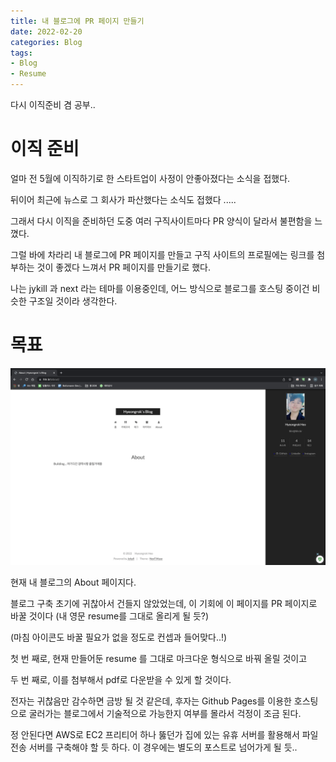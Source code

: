 ```yaml
---
title: 내 블로그에 PR 페이지 만들기
date: 2022-02-20
categories: Blog
tags:
- Blog
- Resume
---
```


다시 이직준비 겸 공부..

# 이직 준비

얼마 전 5월에 이직하기로 한 스타트업이 사정이 안좋아졌다는 소식을 접했다.

뒤이어 최근에 뉴스로 그 회사가 파산했다는 소식도 접했다 .....

그래서 다시 이직을 준비하던 도중 여러 구직사이트마다 PR 양식이 달라서 불편함을 느꼈다.

그럴 바에 차라리 내 블로그에 PR 페이지를 만들고 구직 사이트의 프로필에는 링크를 첨부하는 것이 좋겠다 느껴서 PR 페이지를 만들기로 했다.

나는 jykill 과 next 라는 테마를 이용중인데, 어느 방식으로 블로그를 호스팅 중이건 비슷한 구조일 것이라 생각한다.

# 목표

![image_1](/post_images/2022-01-20-1.png)

현재 내 블로그의 About 페이지다.

블로그 구축 초기에 귀찮아서 건들지 않았었는데, 이 기회에 이 페이지를 PR 페이지로 바꿀 것이다 (내 영문 resume를 그대로 올리게 될 듯?)

(마침 아이콘도 바꿀 필요가 없을 정도로 컨셉과 들어맞다..!)

첫 번 째로, 현재 만들어둔 resume 를 그대로 마크다운 형식으로 바꿔 올릴 것이고

두 번 째로, 이를 첨부해서 pdf로 다운받을 수 있게 할 것이다.

전자는 귀찮음만 감수하면 금방 될 것 같은데, 후자는 Github Pages를 이용한 호스팅으로 굴러가는 블로그에서 기술적으로 가능한지 여부를 몰라서 걱정이 조금 된다.

정 안된다면 AWS로 EC2 프리티어 하나 뚫던가 집에 있는 유휴 서버를 활용해서 파일 전송 서버를 구축해야 할 듯 하다. 이 경우에는 별도의 포스트로 넘어가게 될 듯..
